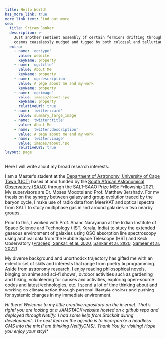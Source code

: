 ```yaml
---
title: Hello World!
has_more_link: true
more_link_text: Find out more
seo:
  title: Sriram Sankar
  description: >-
    Just another sentient assembly of certain fermions drifting through the
    cosmos ceaselessly nudged and tugged by both colossal and tellurian forces. 
  extra:
    - name: 'og:type'
      value: website
      keyName: property
    - name: 'og:title'
      value: About Me
      keyName: property
    - name: 'og:description'
      value: A page about me and my work
      keyName: property
    - name: 'og:image'
      value: images/about.jpg
      keyName: property
      relativeUrl: true
    - name: 'twitter:card'
      value: summary_large_image
    - name: 'twitter:title'
      value: About Me
    - name: 'twitter:description'
      value: A page about me and my work
    - name: 'twitter:image'
      value: images/about.jpg
      relativeUrl: true
layout: page
---
```

Here I will write about my broad research interests.

I am a Master’s student at the [Department of Astronomy, University of Cape Town (UCT)](http://www.ast.uct.ac.za/) based at and funded by the [South African Astronomical Observatory (SAAO)](https://www.saao.ac.za/) through the SALT-SAAO Prize MSc Fellowship 2021. My supervisors are Dr. Moses Mogotsi and Prof. Matthew Bershady. For my thesis on the synergy between galaxy and group evolution traced by the baryon cycle, I make use of radio data from MeerKAT and optical spectra from SALT to study multiphase gas in and around galaxies in two nearby groups.

Prior to this, I worked with Prof. Anand Narayanan at the Indian Institute of Space Science and Technology (IIST, Kerala, India) to study the extended gaseous environment of galaxies using QSO absorption line spectroscopy using archival data from the Hubble Space Telescope (HST) and Keck Observatory ([Pradeep, Sankar, et al. 2020](https://ui.adsabs.harvard.edu/abs/2020MNRAS.493..250P/abstract), [Sankar et al. 2020](https://ui.adsabs.harvard.edu/abs/2020MNRAS.498.4864S/abstract), [Sameer et al. 2022](https://ui.adsabs.harvard.edu/abs/2022MNRAS.510.5796S/abstract)).

My diverse background and unorthodox trajectory has gifted me with an eclectic set of skills and interests that range from poetry to programming. Aside from astronomy research, I enjoy reading philosophical novels, binging on anime and sci-fi shows', outdoor activities such as gardening and hiking, volunteering for causes and activities, exploring open-source codes and latest technologies, etc. I spend a lot of time thinking about and working on climate action through personal lifestyle choices and pushing for systemic changes in my immediate environment.

*Hi there! Welcome to my little creative repository on the internet. That’s right! you are looking at a JAMSTACK website hosted on a github repo and deployed through Netlify. I had some help from Stackbit during development. The next item on the agenda is to incorporate a headless CMS into the mix (I am thinking NetlifyCMS). Thank You for visiting! Hope you enjoy your stay!**